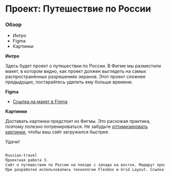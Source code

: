 # Проект: Путешествие по России

### Обзор
* Интро
* Figma
* Картинки

**Интро**

Здесь будет проект о путешествии по России.
В Фигме мы разместили макет, в котором видно, как проект должен выглядеть на самых распространённых разрешениях экранов.
Этот проект сложнее предыдущих, постарайтесь уделить ему больше времени.

**Figma**

* [Ссылка на макет в Figma](https://www.figma.com/file/5S2WSbEFL6awjVWJ0NWL8Q/Sprint-3_-Russia-_-desktop-mobile?node-id=28503%3A0)

**Картинки**

Доставать картинки предстоит из Фигмы. Это расхожая практика, поэтому полезно потренироваться.
Не забудьте [оптимизировать картинки](https://tinypng.com/), чтобы ваш сайт загружался быстрее.

Удачи!
```html

Russian-travel
Проектная работа 3.
Сайт о путешествии по России на поезде с запада на восток. Маршрут проходит через Псков, Великий Новгород, Тверь, Ярославль, Мантурово, Котельники, Глазов, Пермь, Тюмень, Омск, Красноярск, Красноярск, Улан-Уде.
При разработке использовались технологии Flexbox и Grid Layout. Ссылка на проект в Github: https://belyaev-markov.github.io/russian-travel/

```
